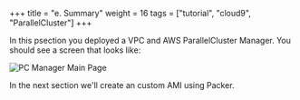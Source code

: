 +++
title = "e. Summary"
weight = 16
tags = ["tutorial", "cloud9", "ParallelCluster"]
+++

In this psection you deployed a VPC and AWS ParallelCluster Manager. You should see a screen that looks like:

![PC Manager Main Page](/images/hpc-aws-parallelcluster-workshop/pcmanager-first-page.png)

In the next section we'll create an custom AMI using Packer.
